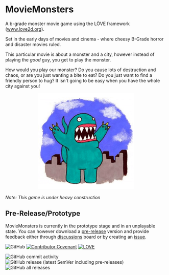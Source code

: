 # MovieMonsters
A b-grade monster movie game using the LÖVE framework (www.love2d.org).

Set in the early days of movies and cinema - where cheesy B-Grade horror and disaster movies ruled.

This particular movie is about a monster and a city, however instead of playing the _good_ guy, you get to play the monster.

How would you play our monster? Do you cause lots of destruction and chaos, or are you just wanting a bite to eat? Do you just want to find a friendly person to hug? It isn't going to be easy when you have the whole city against you!

<p align="center">
  <img src="assets/monster.png" />
</p>

*Note: This game is under heavy construction*

## Pre-Release/Prototype

MovieMonsters is currently in the prototype stage and in an unplayable state. You can however download a [pre-release](https://github.com/Philbywhizz/MovieMonsters/releases) version and provide feedback either through [discussions](https://github.com/Philbywhizz/MovieMonsters/discussions) board or by creating an [issue](https://github.com/Philbywhizz/MovieMonsters/issues).

![GitHub](https://img.shields.io/github/license/Philbywhizz/MovieMonsters)
[![Contributor Covenant](https://img.shields.io/badge/Contributor%20Covenant-2.1-4baaaa.svg)](code_of_conduct.md)
[![LOVE](https://img.shields.io/badge/L%C3%96VE-11.3-EA316E.svg)](http://love2d.org/)

![GitHub commit activity](https://img.shields.io/github/commit-activity/m/Philbywhizz/MovieMonsters)
![GitHub release (latest SemVer including pre-releases)](https://img.shields.io/github/v/release/Philbywhizz/MovieMonsters?include_prereleases)
![GitHub all releases](https://img.shields.io/github/downloads/Philbywhizz/MovieMonsters/total)